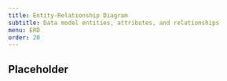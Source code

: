 ```yaml
---
title: Entity-Relationship Diagram
subtitle: Data model entities, attributes, and relationships
menu: ERD
order: 20
---
```


 ## Placeholder